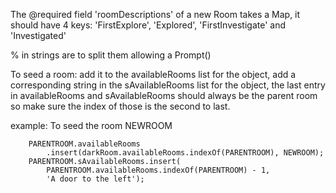 
The @required field 'roomDescriptions' of a new Room takes a Map, it should have 4 keys: 'FirstExplore', 'Explored', 'FirstInvestigate' and 'Investigated'

% in strings are to split them allowing a Prompt() 

To seed a room:
add it to the availableRooms list for the object,
add a corresponding string in the sAvailableRooms list for the object,
the last entry in availableRooms and sAvailableRooms
should always be the parent room so make sure the index 
of those is the second to last.

example: To seed the room NEWROOM
       
        PARENTROOM.availableRooms
            .insert(darkRoom.availableRooms.indexOf(PARENTROOM), NEWROOM);
        PARENTROOM.sAvailableRooms.insert(
            PARENTROOM.availableRooms.indexOf(PARENTROOM) - 1,
            'A door to the left');


